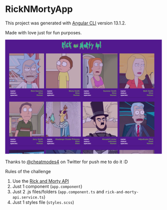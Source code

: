 # RickNMortyApp

This project was generated with [Angular CLI](https://github.com/angular/angular-cli) version 13.1.2. 

Made with love just for fun purposes.

![Demo](demo.png)


Thanks to [@cheatmodes4](https://twitter.com/cheatmodes4/status/1499123518990168072?s=20&t=gtGxilcon9MMaVZZ4KwLmQ) on Twitter for push me to do it :D 

Rules of the challenge

1. Use the [Rick and Morty API](https://rickandmortyapi.com/)
1. Just 1 component (`app.component`)
1. Just 2 .js files/folders (`app.component.ts` and `rick-and-morty-api.service.ts`)
1. Just 1 styles file (`styles.scss`)
